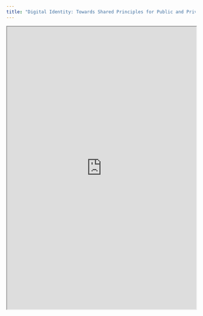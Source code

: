 ```yaml
---
title: "Digital Identity: Towards Shared Principles for Public and Private Sector Cooperation A joint World Bank Group – GSMA – Secure Identity Alliance Discussion Paper"
---
```



<iframe height="750" width="100%" src="https://ewelton.github.io/ktest/wiki.html#Digital%20Identity:%20Towards%20Shared%20Principles%20for%20Public%20and%20Private%20Sector%20Cooperation%20A%20joint%20World%20Bank%20Group%20%E2%80%93%20GSMA%20%E2%80%93%20Secure%20Identity%20Alliance%20Discussion%20Paper"></iframe>

